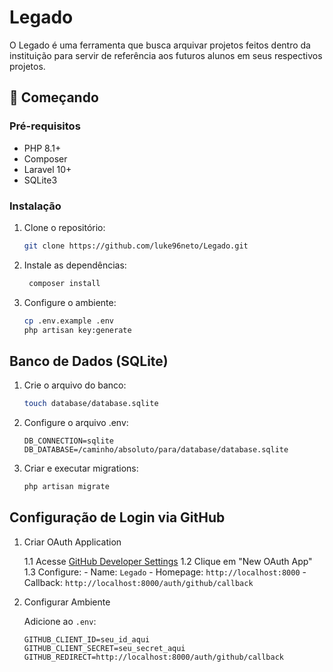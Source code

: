 # Legado

O Legado é uma ferramenta que busca arquivar projetos feitos dentro da instituição para servir de referência aos futuros alunos em seus respectivos projetos.

## 🚀 Começando

### Pré-requisitos
- PHP 8.1+
- Composer
- Laravel 10+
- SQLite3

### Instalação
1. Clone o repositório:
   ```bash
   git clone https://github.com/luke96neto/Legado.git
2. Instale as dependências:
   ```bash
    composer install
3. Configure o ambiente:
   ```bash
   cp .env.example .env
   php artisan key:generate

## Banco de Dados (SQLite)

1. Crie o arquivo do banco:
   ```bash
   touch database/database.sqlite
2. Configure o arquivo .env:

   ```env
   DB_CONNECTION=sqlite   
   DB_DATABASE=/caminho/absoluto/para/database/database.sqlite

3. Criar e executar migrations:
   ```bash
   php artisan migrate
   
## Configuração de Login via GitHub

1. Criar OAuth Application
   
   1.1 Acesse [GitHub Developer Settings](https://github.com/settings/developers)
   1.2 Clique em "New OAuth App"
   1.3 Configure:
       - Name: `Legado`
       - Homepage: `http://localhost:8000`
       - Callback: `http://localhost:8000/auth/github/callback`

2. Configurar Ambiente

    Adicione ao `.env`:
    ```env
    GITHUB_CLIENT_ID=seu_id_aqui
    GITHUB_CLIENT_SECRET=seu_secret_aqui
    GITHUB_REDIRECT=http://localhost:8000/auth/github/callback

    
